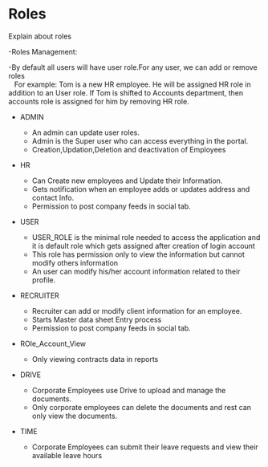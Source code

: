 Roles
=========
Explain about roles

  -Roles Management: 

  -By default all users will have user role.For any user, we can add or remove roles <br/> 
   &nbsp;&nbsp; For example: Tom is a new HR employee. He will be assigned HR role in addition to an User role. If Tom is
     shifted to Accounts department, then accounts role is assigned for him by removing HR role.
  
- ADMIN
    - An admin can update user roles.
    - Admin is the Super user who can access everything in the portal.
    - Creation,Updation,Deletion and deactivation of Employees


- HR 
    - Can Create new employees and Update their Information.
    - Gets notification when an employee adds or updates address and contact Info.
    - Permission to post company feeds in social tab.
   

- USER 
    - USER_ROLE is the minimal role needed to access the application and it is default role which gets assigned after creation of login account   
    - This role has permission only to view the information but cannot modify others information
    - An user can modify his/her account information related to their profile.


- RECRUITER
    - Recruiter can add or modify client information for an employee.
    - Starts Master data sheet Entry process
    - Permission to post company feeds in social tab.

- ROle_Account_View
    - Only viewing contracts data in reports


- DRIVE
    - Corporate Employees use Drive to upload and manage the documents.
    - Only corporate employees can delete the documents and rest can only view the documents.


- TIME
    - Corporate Employees can submit their leave requests and view their available leave hours

